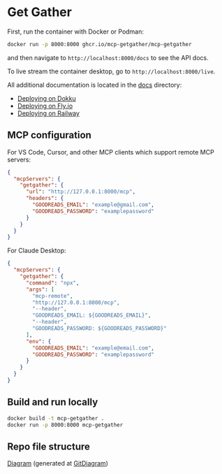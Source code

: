 # Get Gather

First, run the container with Docker or Podman:

```bash
docker run -p 8000:8000 ghcr.io/mcp-getgather/mcp-getgather
```

and then navigate to `http://localhost:8000/docs` to see the API docs.

To live stream the container desktop, go to `http://localhost:8000/live`.

All additional documentation is located in the [docs](./docs) directory:

- [Deploying on Dokku](./docs/deploy_dokku.md)
- [Deploying on Fly.io](./docs/deploy_fly.md)
- [Deploying on Railway](./docs/deploy_railway.md)


## MCP configuration

For VS Code, Cursor, and other MCP clients which support remote MCP servers:

```json
{
  "mcpServers": {
    "getgather": {
      "url": "http://127.0.0.1:8000/mcp",
      "headers": {
        "GOODREADS_EMAIL": "example@gmail.com",
        "GOODREADS_PASSWORD": "examplepassword"
      }
    }
  }
}
```

For Claude Desktop:

```json
{
  "mcpServers": {
    "getgather": {
      "command": "npx",
      "args": [
        "mcp-remote",
        "http://127.0.0.1:8000/mcp",
        "--header",
        "GOODREADS_EMAIL: ${GOODREADS_EMAIL}",
        "--header",
        "GOODREADS_PASSWORD: ${GOODREADS_PASSWORD}"
      ],
      "env": {
        "GOODREADS_EMAIL": "example@email.com",
        "GOODREADS_PASSWORD": "examplepassword"
      }
    }
  }
}
```

## Build and run locally

```bash
docker build -t mcp-getgather .
docker run -p 8000:8000 mcp-getgather
```

## Repo file structure

[Diagram](./diagram.md) (generated at [GitDiagram](https://gitdiagram.com/getgather-hub/getgather))

